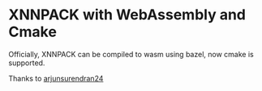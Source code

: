 # XNNPACK with WebAssembly and Cmake

Officially, XNNPACK can be compiled to wasm using bazel, now cmake is supported.

Thanks to [arjunsurendran24](https://github.com/arjunsurendran24/XNNPACK)